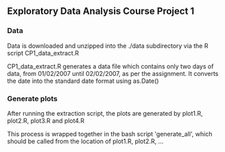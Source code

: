 ## Exploratory Data Analysis Course Project 1

### Data

Data is downloaded and unzipped into the ./data subdirectory via the R script
CP1_data_extract.R

CP1_data_extract.R generates a data file which contains only two days of data,
from 01/02/2007 until 02/02/2007, as per the assignment. It converts the date
into the standard date format using as.Date()

### Generate plots

After running the extraction script, the plots are generated by 
plot1.R, plot2.R, plot3.R and plot4.R

This process is wrapped together in the bash script 'generate_all', which should
be called from the location of plot1.R, plot2.R, ...